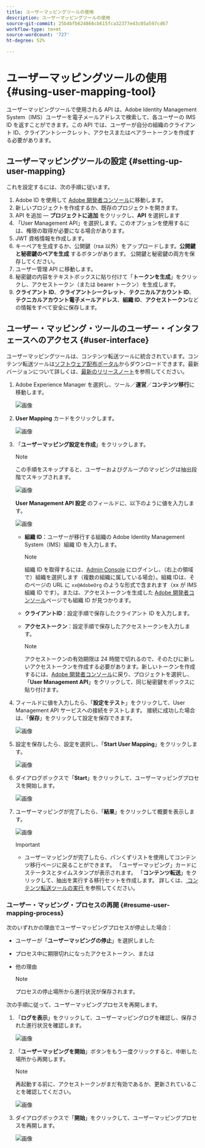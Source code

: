 ```yaml
---
title: ユーザーマッピングツールの使用
description: ユーザーマッピングツールの使用
source-git-commit: 25b4bfb624866cb615fca32377e43c05a597cd67
workflow-type: tm+mt
source-wordcount: '727'
ht-degree: 52%

---
```



# ユーザーマッピングツールの使用 {#using-user-mapping-tool}

ユーザーマッピングツールで使用される API は、Adobe Identity Management System（IMS）ユーザーを電子メールアドレスで検索して、各ユーザーの IMS ID を返すことができます。この API では、ユーザーが自分の組織のクライアント ID、クライアントシークレット、アクセスまたはベアラートークンを作成する必要があります。

## ユーザーマッピングツールの設定 {#setting-up-user-mapping}

これを設定するには、次の手順に従います。

1. Adobe ID を使用して [Adobe 開発者コンソール](https://console.adobe.io)に移動します。
1. 新しいプロジェクトを作成するか、既存のプロジェクトを開きます。
1. API を追加 — **プロジェクトに追加** をクリックし、**API** を選択します
1. 「User Management API」を選択します。このオプションを使用するには、権限の取得が必要になる場合があります。
1. JWT 資格情報を作成します。
1. キーペアを生成するか、公開鍵（rsa 以外）をアップロードします。**公開鍵と秘密鍵のペアを生成** するボタンがあります。  公開鍵と秘密鍵の両方を保存してください。
1. ユーザー管理 API に移動します。
1. 秘密鍵の内容をテキストボックスに貼り付けて「**トークンを生成**」をクリックし、アクセストークン（または bearer トークン）を生成します。
1. **クライアント ID**、**クライアントシークレット**、**テクニカルアカウント ID**、**テクニカルアカウント電子メールアドレス**、**組織 ID**、**アクセストークン**&#x200B;などの情報をすべて安全に保存します。

## ユーザー・マッピング・ツールのユーザー・インタフェースへのアクセス {#user-interface}

ユーザーマッピングツールは、コンテンツ転送ツールに統合されています。コンテンツ転送ツールは[ソフトウェア配布ポータル](https://experience.adobe.com/#/downloads/content/software-distribution/en/aemcloud.html)からダウンロードできます。最新バージョンについて詳しくは、[最新のリリースノート](/help/release-notes/release-notes-cloud/release-notes-current.md)を参照してください。

1. Adobe Experience Manager を選択し、ツール／**運営**／**コンテンツ移行**&#x200B;に移動します。

   ![画像](/help/move-to-cloud-service/content-transfer-tool/assets-user-mapping/user-mapping-access1.png)

1. **User Mapping** カードをクリックします。

   ![画像](/help/move-to-cloud-service/content-transfer-tool/assets-user-mapping/user-mapping-access2.png)

1. 「**ユーザーマッピング設定を作成**」をクリックします。

   >[!NOTE]
   >この手順をスキップすると、ユーザーおよびグループのマッピングは抽出段階でスキップされます。

   ![画像](/help/move-to-cloud-service/content-transfer-tool/assets-user-mapping/user-mapping-access5.png)

   **User Management API 設定** のフィールドに、以下のように値を入力します。

   ![画像](/help/move-to-cloud-service/content-transfer-tool/assets-user-mapping/user-mapping-access3.png)


   * **組織 ID**：ユーザーが移行する組織の Adobe Identity Management System（IMS）組織 ID を入力します。

      >[!NOTE]
      >組織 ID を取得するには、[Admin Console](https://adminconsole.adobe.com/) にログインし、（右上の領域で）組織を選択します（複数の組織に属している場合）。組織 IDは、そのページの URL に `xx@AdobeOrg` のような形式で含まれます（xx が IMS 組織 ID です）。または、アクセストークンを生成した [Adobe 開発者コンソール](https://console.adobe.io)ページでも組織 ID が見つかります。

   * **クライアントID**：設定手順で保存したクライアント ID を入力します。

   * **アクセストークン**：設定手順で保存したアクセストークンを入力します。

      >[!NOTE]
      >アクセストークンの有効期限は 24 時間で切れるので、そのたびに新しいアクセストークンを作成する必要があります。新しいトークンを作成するには、[Adobe 開発者コンソール](https://console.adobe.io)に戻り、プロジェクトを選択し、「**User Management API**」をクリックして、同じ秘密鍵をボックスに貼り付けます。

1. フィールドに値を入力したら、「**設定をテスト**」をクリックして、User Management API サービスへの接続をテストします。 接続に成功した場合は、「**保存**」をクリックして設定を保存できます。

   ![画像](/help/move-to-cloud-service/content-transfer-tool/assets-user-mapping/user-mapping-access4.png)

1. 設定を保存したら、設定を選択し、「**Start User Mapping**」をクリックします。

   ![画像](/help/move-to-cloud-service/content-transfer-tool/assets-user-mapping/user-mapping-landing4.png)

1. ダイアログボックスで「**Start**」をクリックして、ユーザーマッピングプロセスを開始します。

   ![画像](/help/move-to-cloud-service/content-transfer-tool/assets-user-mapping/resume-user-mapping3.png)

1. ユーザーマッピングが完了したら、「**結果**」をクリックして概要を表示します。

   ![画像](/help/move-to-cloud-service/content-transfer-tool/assets-user-mapping/user-mapping-landing5.png)

   >[!IMPORTANT]
   >* ユーザーマッピングが完了したら、パンくずリストを使用してコンテンツ移行ページに戻ることができます。 「ユーザーマッピング」カードにステータスとタイムスタンプが表示されます。 「**コンテンツ転送**」をクリックして、抽出を実行する移行セットを作成します。 詳しくは、[ コンテンツ転送ツールの実行 ](https://experienceleague.adobe.com/docs/experience-manager-cloud-service/moving/cloud-migration/content-transfer-tool/using-content-transfer-tool.html?lang=en#running-tool) を参照してください。


### ユーザー・マッピング・プロセスの再開 {#resume-user-mapping-process}

次のいずれかの理由でユーザーマッピングプロセスが停止した場合：

* ユーザーが「**ユーザーマッピングの停止**」を選択しました
* プロセス中に期限切れになったアクセストークン、または
* 他の理由

   >[!NOTE]
   >プロセスの停止場所から進行状況が保存されます。

次の手順に従って、ユーザーマッピングプロセスを再開します。

1. 「**ログを表示**」をクリックして、ユーザーマッピングログを確認し、保存された進行状況を確認します。

   ![画像](/help/move-to-cloud-service/content-transfer-tool/assets-user-mapping/resume-user-mapping1.png)

1. 「**ユーザーマッピングを開始**」ボタンをもう一度クリックすると、中断した場所から再開します。

   >[!NOTE]
   >再起動する前に、アクセストークンがまだ有効であるか、更新されていることを確認してください。

   ![画像](/help/move-to-cloud-service/content-transfer-tool/assets-user-mapping/resume-user-mapping2.png)

1. ダイアログボックスで「**開始**」をクリックして、ユーザーマッピングプロセスを再開します。

   ![画像](/help/move-to-cloud-service/content-transfer-tool/assets-user-mapping/resume-user-mapping3.png)
